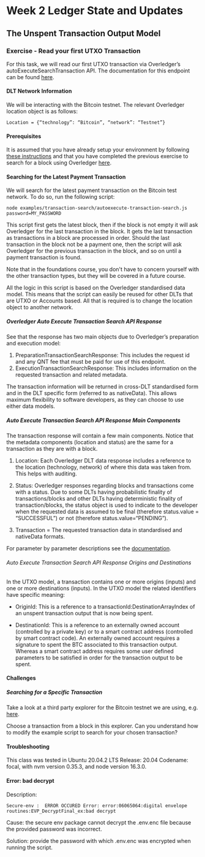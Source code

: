 # Week 2 Ledger State and Updates

## The Unspent Transaction Output Model

### Exercise - Read your first UTXO Transaction

For this task, we will read our first UTXO transaction via Overledger’s autoExecuteSearchTransaction API. The documentation for this endpoint can be found [here](https://docs.overledger.io/#operation/autoExecuteSearchTransactionRequest). 

#### DLT Network Information

We will be interacting with the Bitcoin testnet. The relevant Overledger location object is as follows:

``Location = {“technology”: “Bitcoin”, “network”: “Testnet”}``

#### Prerequisites

It is assumed that you have already setup your environment by following [these instructions](./CLASS1.md) and that you have completed the previous exercise to search for a block using Overledger [here](./CLASS2.md).

#### Searching for the Latest Payment Transaction

We will search for the latest payment transaction on the Bitcoin test network. To do so, run the following script:

```
node examples/transaction-search/autoexecute-transaction-search.js password=MY_PASSWORD
```

This script first gets the latest block, then if the block is not empty it will ask Overledger for the last transaction in the block. It gets the last transaction as transactions in a block are processed in order. Should the last transaction in the block not be a payment one, then the script will ask Overledger for the previous transaction in the block, and so on until a payment transaction is found.

Note that in the foundations course, you don't have to concern yourself with the other transaction types, but they will be covered in a future course.

All the logic in this script is based on the Overledger standardised data model. This means that the script can easily be reused for other DLTs that are UTXO or Accounts based. All that is required is to change the location object to another network.

##### Overledger Auto Execute Transaction Search API Response

See that the response has two main objects due to Overledger’s preparation and execution model:

1. PreparationTransactionSearchResponse: This includes the request id and any QNT fee that must be paid for use of this endpoint.
2. ExecutionTransactionSearchResponse: This includes information on the requested transaction and related metadata. 

The transaction information will be returned in cross-DLT standardised form and in the DLT specific form (referred to as nativeData). This allows maximum flexibility to software developers, as they can choose to use either data models.

##### Auto Execute Transaction Search API Response Main Components

The transaction response will contain a few main components. Notice that the metadata components (location and status) are the same for a transaction as they are with a block.

1. Location: Each Overledger DLT data response includes a reference to the location (technology, network) of where this data was taken from. This helps with auditing.

2. Status: Overledger responses regarding blocks and transactions come with a status. Due to some DLTs having probabilistic finality of transactions/blocks and other DLTs having deterministic finality of transaction/blocks, the status object is used to indicate to the developer when the requested data is assumed to be final (therefore status.value = “SUCCESSFUL”) or not (therefore status.value=“PENDING”).


3. Transaction = The requested transaction data in standardised and nativeData formats.

For parameter by parameter descriptions see the [documentation](https://docs.overledger.io/#operation/autoExecuteSearchTransactionRequest).

###### Auto Execute Transaction Search API Response Origins and Destinations

In the UTXO model, a transaction contains one or more origins (inputs) and one or more destinations (inputs). In the UTXO model the related identifiers have specific meaning:

- OriginId: This is a reference to a transactionId:DestinationArrayIndex of an unspent transaction output that is now being spent.
  
- DestinationId: This is a reference to an externally owned account (controlled by a private key) or to a smart contract address (controlled by smart contract code). An externally owned account requires a signature to spent the BTC associated to this transaction output. Whereas a smart contract address requires some user defined parameters to be satisfied in order for the transaction output to be spent. 

#### Challenges

##### Searching for a Specific Transaction

Take a look at a third party explorer for the Bitcoin testnet we are using, e.g. [here](https://blockstream.info/testnet/). 

Choose a transaction from a block in this explorer. Can you understand how to modify the example script to search for your chosen transaction?

#### Troubleshooting
This class was tested in  Ubuntu 20.04.2 LTS Release: 20.04 Codename: focal, with nvm version 0.35.3, and node version 16.3.0. 

#### Error: bad decrypt 

Description:

```
Secure-env :  ERROR OCCURED Error: error:06065064:digital envelope routines:EVP_DecryptFinal_ex:bad decrypt
```

Cause: the secure env package cannot decrypt the .env.enc file because the provided password was incorrect.

Solution: provide the password with which .env.enc was encrypted when running the script.

